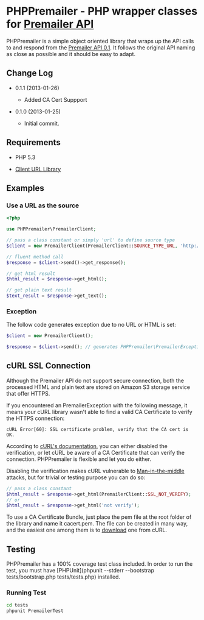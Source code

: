 # PHPPremailer - PHP wrapper classes for [Premailer API](http://premailer.dialect.ca/api)

PHPPremailer is a simple object oriented library that wraps up the API calls to and respond from
the [Premailer API 0.1](http://premailer.dialect.ca/api). It follows the original API naming as
close as possible and it should be easy to adapt.

## Change Log

* 0.1.1 (2013-01-26)

	* Added CA Cert Suppport

* 0.1.0 (2013-01-25)

	* Initial commit.

## Requirements

* PHP 5.3

* [Client URL Library](http://php.net/manual/en/book.curl.php)

## Examples

### Use a URL as the source

```php
<?php

use PHPPremailer\PremailerClient;

// pass a class constant or simply 'url' to define source type
$client = new PremailerClient(PremailerClient::SOURCE_TYPE_URL, 'http://dialect.ca/premailer-tests/base.html');

// fluent method call
$response = $client->send()->get_response();

// get html result
$html_result = $response->get_html();

// get plain text result
$text_result = $response->get_text();
```

### Exception

The follow code generates exception due to no URL or HTML is set:

```php
$client = new PremailerClient();

$response = $client->send(); // generates PHPPremailer\PremailerException !
```

## cURL SSL Connection

Although the Premailer API do not support secure connection, both the processed HTML and plain text
are stored on Amazon S3 storage service that offer HTTPS.

If you encountered an PremailerException with the following message, it means your cURL library
wasn't able to find a valid CA Certificate to verify the HTTPS connection:

```
cURL Error[60]: SSL certificate problem, verify that the CA cert is OK.
```

According to [cURL's documentation](http://curl.haxx.se/docs/sslcerts.html), you can either disabled
the verification, or let cURL be aware of a CA Certificate that can verify the connection.
PHPPremailer is flexible and let you do either.

Disabling the verification makes cURL vulnerable to [Man-in-the-middle](http://en.wikipedia.org/wiki/Man-in-the-middle_attack)
attacks, but for trivial or testing purpose you can do so:

```php
// pass a class constant
$html_result = $response->get_html(PremailerClient::SSL_NOT_VERIFY);
// or
$html_result = $response->get_html('not verify');
```

To use a CA Certificate Bundle, just place the pem file at the root folder of the library and name
it cacert.pem. The file can be created in many way, and the easiest one among them is to
[download](http://curl.haxx.se/docs/caextract.html) one from cURL.

## Testing

PHPPremailer has a 100% coverage test class included. In order to run the test, you must have
[PHPUnit](phpunit --stderr --bootstrap tests/bootstrap.php tests/tests.php) installed.

### Running Test

```bash
cd tests
phpunit PremailerTest
```